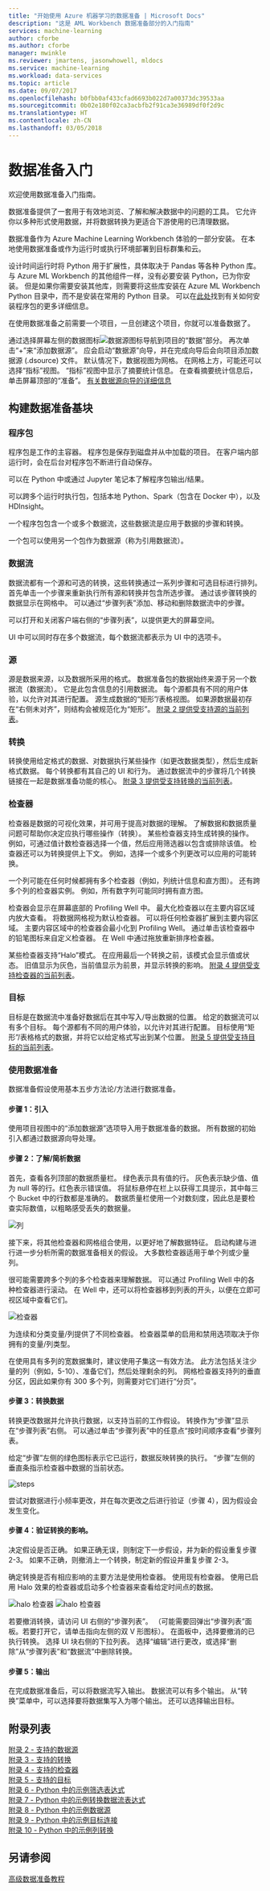 ```yaml
---
title: "开始使用 Azure 机器学习的数据准备 | Microsoft Docs"
description: "这是 AML Workbench 数据准备部分的入门指南"
services: machine-learning
author: cforbe
ms.author: cforbe
manager: mwinkle
ms.reviewer: jmartens, jasonwhowell, mldocs
ms.service: machine-learning
ms.workload: data-services
ms.topic: article
ms.date: 09/07/2017
ms.openlocfilehash: b0fbb0af433cfad6693b022d7a00373dc39533aa
ms.sourcegitcommit: 0b02e180f02ca3acbfb2f91ca3e36989df0f2d9c
ms.translationtype: HT
ms.contentlocale: zh-CN
ms.lasthandoff: 03/05/2018
---
```

# <a name="getting-started-with-data-preparation"></a>数据准备入门

欢迎使用数据准备入门指南。 

数据准备提供了一套用于有效地浏览、了解和解决数据中的问题的工具。 它允许你以多种形式使用数据，并将数据转换为更适合下游使用的已清理数据。

数据准备作为 Azure Machine Learning Workbench 体验的一部分安装。  在本地使用数据准备或作为运行时或执行环境部署到目标群集和云。

设计时间运行时将 Python 用于扩展性，具体取决于 Pandas 等各种 Python 库。 与 Azure ML Workbench 的其他组件一样，没有必要安装 Python，已为你安装。 但是如果你需要安装其他库，则需要将这些库安装在 Azure ML Workbench Python 目录中，而不是安装在常用的 Python 目录。 可以在[此处](data-prep-python-extensibility-overview.md)找到有关如何安装程序包的更多详细信息。

在使用数据准备之前需要一个项目，一旦创建这个项目，你就可以准备数据了。 

通过选择屏幕左侧的数据图标![数据源图标](media/data-prep-getting-started/data-source-icon.png)导航到项目的“数据”部分。  再次单击“+”来“添加数据源”。 应会启动“数据源”向导，并在完成向导后会向项目添加数据源 (.dsource) 文件。 默认情况下，数据视图为网格。 在网格上方，可能还可以选择“指标”视图。 “指标”视图中显示了摘要统计信息。  在查看摘要统计信息后，单击屏幕顶部的“准备”。 [有关数据源向导的详细信息](data-source-wizard.md) 

## <a name="building-blocks-of-data-preparation"></a>构建数据准备基块 ##
### <a name="the-package"></a>程序包 ###

程序包是工作的主容器。 程序包是保存到磁盘并从中加载的项目。 在客户端内部运行时，会在后台对程序包不断进行自动保存。 

可以在 Python 中或通过 Jupyter 笔记本了解程序包输出/结果。

可以跨多个运行时执行包，包括本地 Python、Spark（包含在 Docker 中），以及 HDInsight。

一个程序包包含一个或多个数据流，这些数据流是应用于数据的步骤和转换。

一个包可以使用另一个包作为数据源（称为引用数据流）。

### <a name="the-dataflow"></a>数据流 ###
数据流都有一个源和可选的转换，这些转换通过一系列步骤和可选目标进行排列。 首先单击一个步骤来重新执行所有源和转换并包含所选步骤。  通过该步骤转换的数据显示在网格中。 可以通过“步骤列表”添加、移动和删除数据流中的步骤。

可以打开和关闭客户端右侧的“步骤列表”，以提供更大的屏幕空间。

UI 中可以同时存在多个数据流，每个数据流都表示为 UI 中的选项卡。

### <a name="the-source"></a>源
源是数据来源，以及数据所采用的格式。 数据准备包的数据始终来源于另一个数据流（数据流）。 它是此包含信息的引用数据流。 每个源都具有不同的用户体验，以允许对其进行配置。 源生成数据的“矩形”/表格视图。 如果源数据最初存在“右侧未对齐”，则结构会被规范化为“矩形”。 [附录 2 提供受支持源的当前列表](data-prep-appendix2-supported-data-sources.md)。

### <a name="the-transform"></a>转换 ###
转换使用给定格式的数据、对数据执行某些操作（如更改数据类型），然后生成新格式数据。 每个转换都有其自己的 UI 和行为。 通过数据流中的步骤将几个转换链接在一起是数据准备功能的核心。 [附录 3 提供受支持转换的当前列表](data-prep-appendix3-supported-transforms.md)。

### <a name="the-inspector"></a>检查器 ###

检查器是数据的可视化效果，并可用于提高对数据的理解。  了解数据和数据质量问题可帮助你决定应执行哪些操作（转换）。 某些检查器支持生成转换的操作。 例如，可通过值计数检查器选择一个值，然后应用筛选器以包含或排除该值。 检查器还可以为转换提供上下文。 例如，选择一个或多个列更改可以应用的可能转换。

一个列可能在任何时候都拥有多个检查器（例如，列统计信息和直方图）。 还有跨多个列的检查器实例。 例如，所有数字列可能同时拥有直方图。

检查器会显示在屏幕底部的 Profiling Well 中。  最大化检查器以在主要内容区域内放大查看。 将数据网格视为默认检查器。 可以将任何检查器扩展到主要内容区域。 主要内容区域中的检查器会最小化到 Profiling Well。 通过单击该检查器中的铅笔图标来自定义检查器。 在 Well 中通过拖放重新排序检查器。

某些检查器支持“Halo”模式。 在应用最后一个转换之前，该模式会显示值或状态。 旧值显示为灰色，当前值显示为前景，并显示转换的影响。 [附录 4 提供受支持检查器的当前列表](data-prep-appendix4-supported-inspectors.md)。

### <a name="the-destination"></a>目标
 目标是在数据流中准备好数据后在其中写入/导出数据的位置。 给定的数据流可以有多个目标。 每个源都有不同的用户体验，以允许对其进行配置。 目标使用“矩形”/表格格式的数据，并将它以给定格式写出到某个位置。 [附录 5 提供受支持目标的当前列表](data-prep-appendix5-supported-destinations.md)。

### <a name="using-data-preparation"></a>使用数据准备 ###
数据准备假设使用基本五步方法论/方法进行数据准备。

#### <a name="step-1-ingestion"></a>步骤 1：引入 ####
使用项目视图中的“添加数据源”选项导入用于数据准备的数据。  所有数据的初始引入都通过数据源向导处理。

#### <a name="step-2-understandprofile-the-data"></a>步骤 2：了解/简析数据 ####

首先，查看各列顶部的数据质量栏。 绿色表示具有值的行。 灰色表示缺少值、值为 null 等的行。红色表示错误值。 将鼠标悬停在栏上以获得工具提示，其中每三个 Bucket 中的行数都是准确的。 数据质量栏使用一个对数刻度，因此总是要检查实际数值，以粗略感受丢失的数据量。

![列](media/data-prep-getting-started/columns.png)

接下来，将其他检查器和网格组合使用，以更好地了解数据特征。  启动构建与进行进一步分析所需的数据准备相关的假设。 大多数检查器适用于单个列或少量列。  

很可能需要跨多个列的多个检查器来理解数据。 可以通过 Profiling Well 中的各种检查器进行滚动。 在 Well 中，还可以将检查器移到列表的开头，以便在立即可视区域中查看它们。

![检查器](media/data-prep-getting-started/inspectors.PNG)

为连续和分类变量/列提供了不同检查器。 检查器菜单的启用和禁用选项取决于你拥有的变量/列类型。

在使用具有多列的宽数据集时，建议使用子集这一有效方法。 此方法包括关注少量的列（例如，5-10）、准备它们，然后处理剩余的列。 网格检查器支持列的垂直分区，因此如果你有 300 多个列，则需要对它们进行“分页”。
 

#### <a name="step-3-transform-the-data"></a>步骤 3：转换数据 ####
转换更改数据并允许执行数据，以支持当前的工作假设。 转换作为“步骤”显示在“步骤列表”右侧。 可以通过单击“步骤列表”中的任意点“按时间顺序查看”步骤列表。

给定“步骤”左侧的绿色图标表示它已运行，数据反映转换的执行。 “步骤”左侧的垂直条指示检查器中数据的当前状态。

![steps](media/data-prep-getting-started/steps.PNG)

尝试对数据进行小频率更改，并在每次更改之后进行验证（步骤 4），因为假设会发生变化。

#### <a name="step-4-verify-the-impact-of-the-transformation"></a>步骤 4：验证转换的影响。 
决定假设是否正确。 如果正确无误，则制定下一步假设，并为新的假设重复步骤 2-3。 如果不正确，则撤消上一个转换，制定新的假设并重复步骤 2-3。

确定转换是否有相应影响的主要方法是使用检查器。 使用现有检查器。 使用已启用 Halo 效果的检查器或启动多个检查器来查看给定时间点的数据。

![halo 检查器](media/data-prep-getting-started/halo1.PNG) ![halo 检查器](media/data-prep-getting-started/halo2.PNG)

若要撤消转换，请访问 UI 右侧的“步骤列表”。 （可能需要回弹出“步骤列表”面板。若要打开它，请单击指向左侧的双 V 形图标）。 在面板中，选择要撤消的已执行转换。 选择 UI 块右侧的下拉列表。 选择“编辑”进行更改，或选择“删除”从“步骤列表”和“数据流”中删除转换。

#### <a name="step-5-output"></a>步骤 5：输出 
在完成数据准备后，可以将数据流写入输出。 数据流可以有多个输出。 从“转换”菜单中，可以选择要将数据集写入为哪个输出。 还可以选择输出目标。 

## <a name="list-of-appendices"></a>附录列表 
[附录 2 - 支持的数据源](data-prep-appendix2-supported-data-sources.md)  
[附录 3 - 支持的转换](data-prep-appendix3-supported-transforms.md)  
[附录 4 - 支持的检查器](data-prep-appendix4-supported-inspectors.md)  
[附录 5 - 支持的目标](data-prep-appendix5-supported-destinations.md)  
[附录 6 - Python 中的示例筛选表达式](data-prep-appendix6-sample-filter-expressions-python.md)  
[附录 7 - Python 中的示例转换数据流表达式](data-prep-appendix7-sample-transform-data-flow-python.md)  
[附录 8 - Python 中的示例数据源](data-prep-appendix8-sample-source-connections-python.md)  
[附录 9 - Python 中的示例目标连接](data-prep-appendix9-sample-destination-connections-python.md)  
[附录 10 - Python 中的示例列转换](data-prep-appendix10-sample-custom-column-transforms-python.md)  

## <a name="see-also"></a>另请参阅

[高级数据准备教程](tutorial-bikeshare-dataprep.md)